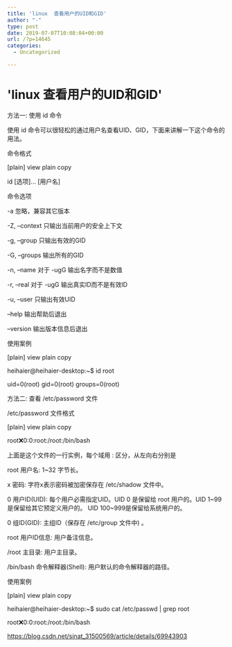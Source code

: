 ```yaml
---
title: 'linux  查看用户的UID和GID'
author: "-"
type: post
date: 2019-07-07T10:08:04+00:00
url: /?p=14645
categories:
  - Uncategorized

---
```

# 'linux  查看用户的UID和GID'
方法一: 使用 id 命令

使用 id 命令可以很轻松的通过用户名查看UID、GID，下面来讲解一下这个命令的用法。

命令格式

[plain] view plain copy
  
id [选项]... [用户名]
  
命令选项
  
-a 忽略，兼容其它版本
  
-Z, –context 只输出当前用户的安全上下文
  
-g, –group 只输出有效的GID
  
-G, –groups 输出所有的GID
  
-n, –name 对于 -ugG 输出名字而不是数值
  
-r, –real 对于 -ugG 输出真实ID而不是有效ID
  
-u, –user 只输出有效UID
  
–help 输出帮助后退出
  
–version 输出版本信息后退出
  
使用案例

[plain] view plain copy
  
heihaier@heihaier-desktop:~$ id root
  
uid=0(root) gid=0(root) groups=0(root)
  
方法二: 查看 /etc/password 文件
  
/etc/password 文件格式
  
[plain] view plain copy
  
root:x:0:0:root:/root:/bin/bash

上面是这个文件的一行实例，每个域用 : 区分，从左向右分别是
  
root 用户名: 1~32 字节长。
  
x 密码: 字符x表示密码被加密保存在 /etc/shadow 文件中。
  
0 用户ID(UID): 每个用户必需指定UID。UID 0 是保留给 root 用户的。UID 1~99是保留给其它预定义用户的。 UID 100~999是保留给系统用户的。
  
0 组ID(GID): 主组ID（保存在 /etc/group 文件中) 。
  
root 用户ID信息: 用户备注信息。
  
/root 主目录: 用户主目录。
  
/bin/bash 命令解释器(Shell): 用户默认的命令解释器的路径。
  
使用案例
  
[plain] view plain copy
  
heihaier@heihaier-desktop:~$ sudo cat /etc/passwd | grep root
  
root:x:0:0:root:/root:/bin/bash

https://blog.csdn.net/sinat_31500569/article/details/69943903